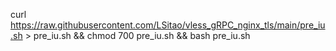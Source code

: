 curl https://raw.githubusercontent.com/LSitao/vless_gRPC_nginx_tls/main/pre_iu.sh > pre_iu.sh && chmod 700 pre_iu.sh && bash pre_iu.sh
